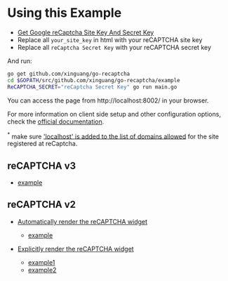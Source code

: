 # Using this Example

- [Get Google reCaptcha Site Key And Secret Key](../docs/reCaptcha.md)
- Replace all `your_site_key` in html with your reCAPTCHA site key
- Replace all `reCaptcha Secret Key` with your reCAPTCHA secret key

And run:

```sh
go get github.com/xinguang/go-recaptcha
cd $GOPATH/src/github.com/xinguang/go-recaptcha/example
ReCAPTCHA_SECRET="reCaptcha Secret Key" go run main.go
```
You can access the page from http://localhost:8002/ in your browser.

For more information on client side setup and other configuration options, check the [official documentation](https://developers.google.com/recaptcha/intro).

 <sup>&#42;</sup> make sure ['localhost' is added to the list of domains allowed](https://developers.google.com/recaptcha/docs/domain_validation) for the site registered at reCaptcha.


## reCAPTCHA v3

- [example](./html/v3/index.html)

## reCAPTCHA v2

- [Automatically render the reCAPTCHA widget](https://developers.google.com/recaptcha/docs/display#automatically_render_the_recaptcha_widget)
    
    - [example](./html/v2/automatically.html)

- [Explicitly render the reCAPTCHA widget](https://developers.google.com/recaptcha/docs/display#explicitly_render_the_recaptcha_widget)

    - [example1](./html/v2/explicitly.html)
    - [example2](./html/v2/explicitly.verifyCallback.html)
